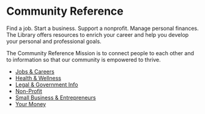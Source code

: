 # Community Reference

Find a job. Start a business. Support a nonprofit. Manage personal finances. The Library offers resources to enrich your career and help you develop your personal and professional goals.

The Community Reference Mission is to connect people to each other and to information so that our community is empowered to thrive.

- [Jobs & Careers](/community-reference/job-career)
- [Health & Wellness](/community-reference/health-wellness)
- [Legal & Government Info](/community-reference/legal-gov)
- [Non-Profit](/community-reference/nonprofit)
- [Small Business & Entrepreneurs](/community-reference/small-business)
- [Your Money](/community-reference/your-money)

